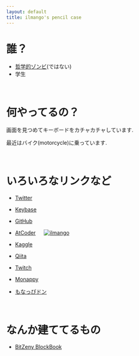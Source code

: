 ```yaml
---
layout: default
title: ilmango's pencil case
---
```


# 誰？

* [哲学的ゾンビ](https://ja.wikipedia.org/wiki/%E5%93%B2%E5%AD%A6%E7%9A%84%E3%82%BE%E3%83%B3%E3%83%93)(ではない)
* 学生

<br>

# 何やってるの？

画面を見つめてキーボードをカチャカチャしています.

最近はバイク(motorcycle)に乗っています.

<br>

# いろいろなリンクなど

- [Twitter](https://twitter.com/ilmang0)

- [Keybase](https://keybase.io/ilmang0)

- [GitHub](https://github.com/ilmango-doge)

- [AtCoder](https://atcoder.jp/users/ilmango) &emsp; [![ilmango](https://img.shields.io/endpoint?url=https%3A%2F%2Fatcoder-badges.now.sh%2Fapi%2Fatcoder%2Fjson%2Filmango)](https://atcoder.jp/users/ilmango)

- [Kaggle](https://www.kaggle.com/ilmango)

- [Qiita](https://qiita.com/ilmango)

- [Twitch](https://www.twitch.tv/ilmango_ChikaP/videos/all)

- [Monappy](https://monappy.jp/u/ilmango)

- [もなっぴドン](https://mstdn.monappy.jp/@ilmango)

<br>

# なんか建ててるもの

- [BitZeny BlockBook](https://bitzeny-blockbook.ilmango.work/)